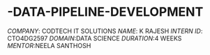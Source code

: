 # -DATA-PIPELINE-DEVELOPMENT
*COMPANY*: CODTECH IT SOLUTIONS
*NAME*: K RAJESH
*INTERN ID*: CTO4DG2597 
*DOMAIN*:DATA SCIENCE
*DURATION*:4 WEEKS
*MENTOR*:NEELA SANTHOSH
